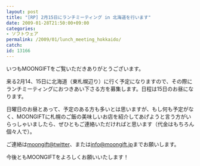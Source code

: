 ```yaml
---
layout: post
title: "[RP] 2月15日にランチミーティング in 北海道を行います"
date: 2009-01-28T21:50:00+09:00
categories:
- ソフトウェア
permalink: /2009/01/lunch_meeting_hokkaido/
catch: 
id: 13166
---
```

いつもMOONGIFTをご覧いただきありがとうございます。

  

来る2月14、15日に北海道（東札幌辺り）に行く予定になりますので、その際にランチミーティングにおつきあい下さる方を募集します。日程は15日のお昼になります。

  

日曜日のお昼とあって、予定のある方も多いとは思いますが、もし何も予定がなく、MOONGIFTに札幌のご飯の美味しいお店を紹介してあげようと言う方がいらっしゃいましたら、ぜひともご連絡いただければと思います（代金はもちろん個々人で）。

  

ご連絡は[moongift@twitter](http://twitter.com/moongift)、または[info@moongift.jp](mailto:info@moongift.jp)までお願いします。

  

今後ともMOONGIFTをよろしくお願いいたします！

  
